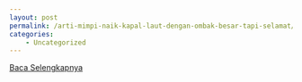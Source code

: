 ```yaml
---
layout: post
permalink: /arti-mimpi-naik-kapal-laut-dengan-ombak-besar-tapi-selamat/
categories:
    - Uncategorized
---
```


[Baca Selengkapnya](/07)